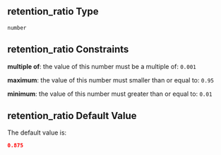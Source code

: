 ## retention\_ratio Type

`number`

## retention\_ratio Constraints

**multiple of**: the value of this number must be a multiple of: `0.001`

**maximum**: the value of this number must smaller than or equal to: `0.95`

**minimum**: the value of this number must greater than or equal to: `0.01`

## retention\_ratio Default Value

The default value is:

```json
0.875
```
